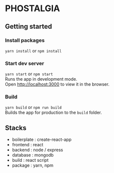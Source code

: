 # PHOSTALGIA

## Getting started

### Install packages
`yarn install` or `npm install`

### Start dev server
`yarn start` or `npm start`  
Runs the app in development mode.  
Open [http://localhost:3000](http://localhost:3000) to view it in the browser.

### Build
`yarn build` or `npm run build`  
Builds the app for production to the `build` folder.


## Stacks
- boilerplate : create-react-app
- frontend : react
- backend : node / express
- database : mongodb
- build : react script
- package : yarn, npm